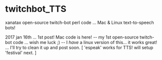 # twitchbot_TTS
xanatax open-source twitch-bot perl code ... Mac &amp; Linux text-to-speech bots!

2017 jan 16th ... 1st post!    Mac code is here!
 -- my 1st open-source twitch-bot code ... wish me luck   ;)
 -- I *have* a linux version of this... it works great!
      ... I'll try to clean it up and post soon.
      [ 'espeak' works for TTS!   will setup 'festival' next.  ]
